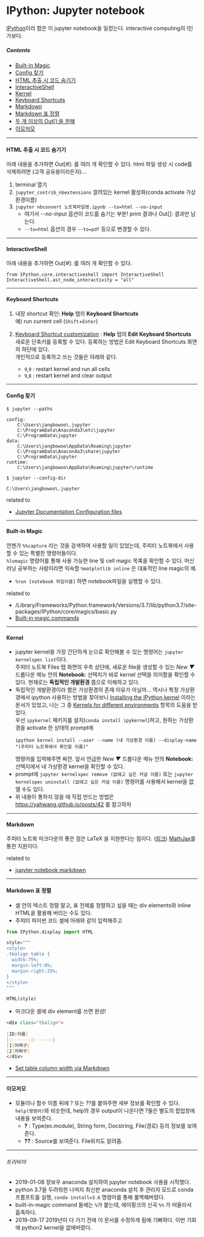 # IPython: Jupyter notebook
[IPython](https://ipython.org/)이라 함은 이 jupyter notebook을 일컫는다. interactive computing의 I인가보다.

##### Contents
- [Built-in Magic](#magic)
- [Config 찾기](#config-path)
- [HTML 추출 시 코드 숨기기](#no-code-html)
- [InteractiveShell](#interactiveshell)
- [Kernel](#kernel)
- [Keyboard Shortcuts](#shortcut)
- [Markdown](#markdown)
- [Markdown 표 정렬](#markdown-table-align)
- [두 개 이상의 Out\[\]:을 원해](#interactiveshell)
- [이모저모](#useful)

* * *
#### HTML 추출 시 코드 숨기기 <a id="no-code-html"></a>
아래 내용을 추가하면 Out[#]: 를 여러 개 확인할 수 있다. 
html 파일 생성 시 code를 삭제하려면 (고객 공유용이라든지)...
1. terminal 열기
2. `jupyter_contrib_nbextensions` 깔려있는 kernel 활성화(conda activate 가상환경이름)
3. `jupyter nbconvert 노트북파일명.ipynb --to=html --no-input`
    - 여기서 --no-input 옵션이 코드를 숨기는 부분! print 결과나 Out[]: 결과만 남는다.
    - `--to=html` 옵션의 경우 `--to=pdf` 등으로 변경할 수 있다. 

* * *
#### InteractiveShell <a id="interactiveshell"></a>
아래 내용을 추가하면 Out[#]: 를 여러 개 확인할 수 있다. 

```python3
from IPython.core.interactiveshell import InteractiveShell
InteractiveShell.ast_node_interactivity = "all"
```


* * *
#### Keyboard Shortcuts <a id="shortcut"></a>
1. 내장 shortcut 확인: **Help** 탭의 **Keyboard Shortcuts**<br>
예) run current cell (```Shift```+```Enter```)<br>

2. [Keyboard Shortcut customization](https://jupyter-notebook.readthedocs.io/en/stable/examples/Notebook/Custom%20Keyboard%20Shortcuts.html#Keyboard-Shortcut-Customization)
: **Help** 탭의 **Edit Keyboard Shortcuts**<br>
새로운 단축키를 등록할 수 있다. 등록하는 방법은 Edit Keyboard Shortcuts 화면의 하단에 있다.<br>
개인적으로 등록하고 쓰는 것들은 아래와 같다.
    - ```9```,```9``` : restart kernel and run all cells 
    - ```9```,```8``` : restart kernel and clear output 


* * *
#### Config 찾기 <a id="config-path"></a>
```shell
$ jupyter --paths

config:
    C:\Users\jangbowoo\.jupyter
    C:\ProgramData\Anaconda3\etc\jupyter
    C:\ProgramData\jupyter
data:
    C:\Users\jangbowoo\AppData\Roaming\jupyter
    C:\ProgramData\Anaconda3\share\jupyter
    C:\ProgramData\jupyter
runtime:
    C:\Users\jangbowoo\AppData\Roaming\jupyter\runtime
```
```shell
$ jupyter --config-dir

C:\Users\jangbowoo\.jupyter
```
related to
- [Jupyter Documentation Configuration files](https://jupyter.readthedocs.io/en/latest/projects/jupyter-directories.html#configuration-files)

* * *
#### Built-in Magic <a id="magic"></a>

언젠가 ```%%capture``` 라는 것을 검색하여 사용할 일이 있었는데, 주피터 노트북에서 사용할 수 있는 특별한 명령어들이다. <br> ```%lsmagic``` 명령어를 통해 사용 가능한 line 및 cell magic 목록을 확인할 수 있다. 머신러닝 공부하는 사람이라면 익숙할 ```%matplotlib inline``` 은 대표적인 line magic의 예.
- ```%run [notebook 파일이름]``` 하면 notebook파일을 실행할 수 있다.

related to 
- /Library/Frameworks/Python.framework/Versions/3.7/lib/python3.7/site-packages/IPython/core/magics/basic.py
- [Built-in magic commands](https://ipython.readthedocs.io/en/stable/interactive/magics.html)

* * *
#### Kernel<a id="kernel"></a>
- jupyter kernel을 가장 간단하게 눈으로 확인해볼 수 있는 명령어는 ```jupyter kernelspec list```이다. <br> 주피터 노트북  Files 탭 화면의 우측 상단에, 새로운 file을 생성할 수 있는 *New ▼* 드롭다운 메뉴 안의 **Notebook:** 선택지가 바로 kernel 선택을 의미함을 확인할 수 있다. 현재로는 **독립적인 개발환경** 쯤으로 이해하고 있다.
- 독립적인 개발환경이라 함은 가상환경의 존재 이유가 아닐까... 역시나 특정 가상환경에서 ipython 사용하는 방법을 찾아보니 [Installing the IPython kernel](https://ipython.readthedocs.io/en/stable/install/kernel_install.html#installing-the-ipython-kernel) 이라는 문서가 있었고, 나는 그 중 [Kernels for different environments](https://ipython.readthedocs.io/en/stable/install/kernel_install.html#kernels-for-different-environments) 항목의 도움을 받았다. <br>
우선 ```ipykernel``` 패키지를 설치(`conda install ipykernel`)하고, 원하는 가상환경을 activate 한 상태의 prompt에
    ```shell
    ipython kernel install --user --name (내 가상환경 이름) --display-name "(주피터 노트북에서 확인할 이름)" 
    ```
    명령어를 입력해주면 짜잔. 앞서 언급한 *New ▼* 드롭다운 메뉴 안의 **Notebook:** 선택지에서 내 가상환경 kernel을 확인할 수 있다.
- prompt에  ```jupyter kernelspec remove (없애고 싶은 커널 이름)``` 또는 ```jupyter kernelspec uninstall (없애고 싶은 커널 이름)``` 명령어를 사용해서 kernel을 없앨 수도 있다. 
- 위 내용이 통하지 않을 때 직접 만드는 방법은 https://yahwang.github.io/posts/42 를 참고하자
    
* * *
#### Markdown<a id="markdown"></a>
주피터 노트북 마크다운의 좋은 점은 LaTeX 을 지원한다는 점이다. ([링크](https://jupyter-notebook.readthedocs.io/en/stable/examples/Notebook/Working%20With%20Markdown%20Cells.html#LaTeX-equations))
 [MathJax](https://www.mathjax.org/)를 통한 지원이다.
 
related to
- [jupyter notebook markdown](https://jupyter-notebook.readthedocs.io/en/stable/examples/Notebook/Working%20With%20Markdown%20Cells.html)
 
* * *
#### Markdown 표 정렬<a id="markdown-table-align"></a>
- 셀 안의 텍스트 정렬 말고, 표 전체를 정렬하고 싶을 때는 div elements와 inline HTML을 활용해 버리는 수도 있다. 
- 주피터 파이썬 코드 셀에 아래와 같이 입력해주고
```python
from IPython.display import HTML

style="""
<style>
.tbalign table {
  width:75%; 
  margin-left:0%;
  margin-right:25%;
}
</style>
"""

HTML(style)
```

- 마크댜운 셀에 div element를 쓰면 완성! 
```markdown
<div class="tbalign">
    
|ID|이름|
|:------:|:-----:|
|1|어쩌구|
|2|저쩌구|
</div>
```

- [Set table column width via Markdown](https://stackoverflow.com/questions/36121672/set-table-column-width-via-markdown/51701842)

* * * 

#### 이모저모 <a id="useful"></a>
  - 모듈이나 함수 이름 뒤에 ? 또는 ??를 붙여주면 세부 정보를 확인할 수 있다. ```help(명령어)```와 비슷한데, help의 경우 output이 나온다면 ?들은 별도의 팝업창에 내용을 보여준다. 
      - **?** : Type(ex.module), String form, Docstring, File(경로) 등의 정보를 보여준다.
      - **??** : Source를 보여준다. File위치도 알려줌.
* * *


###### 트리비아
- 2019-01-08 장보우 anaconda 설치하여 jupyter notebook 사용을 시작했다.
- python 3.7을 두려워한 나머지 최신판 anaconda 설치 후 관리자 모드로 conda 프롬프트를 실행,  ```conda install=3.6``` 명령어를 통해 롤백해버렸다.
- built-in-magic command 들에는 ```%```가 붙는데, 에이핑크의 신곡 ```%%``` 가 떠올라서 흡족하다.
- 2019-09-17 2019년이 다 가기 전에 이 문서를 수정하게 됨에 기뻐하다. 이번 기회에 python2 kernel을 없애버렸다.
